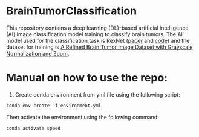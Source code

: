 # BrainTumorClassification

This repository contains a deep learning (DL)-based artificial intelligence (AI) image classification model training to classify brain tumors. The AI model used for the classification task is RexNet ([paper](https://arxiv.org/pdf/2007.00992.pdf) and [code](https://github.com/clovaai/rexnet)) and the dataset for training is [A Refined Brain Tumor Image Dataset with Grayscale Normalization and Zoom](https://www.kaggle.com/datasets/thomasdubail/brain-tumors-256x256).

# Manual on how to use the repo:

1. Create conda environment from yml file using the following script:
```python
conda env create -f environment.yml
```
Then activate the environment using the following command:
```python
conda activate speed
```
